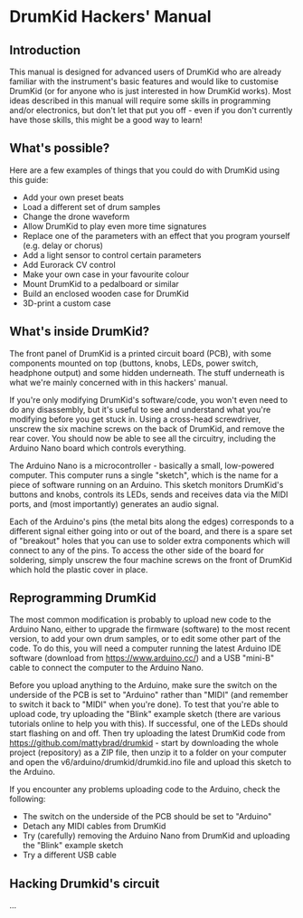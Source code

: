 # DrumKid Hackers' Manual
## Introduction
This manual is designed for advanced users of DrumKid who are already familiar with the instrument's basic features and would like to customise DrumKid (or for anyone who is just interested in how DrumKid works). Most ideas described in this manual will require some skills in programming and/or electronics, but don't let that put you off - even if you don't currently have those skills, this might be a good way to learn!

## What's possible?
Here are a few examples of things that you could do with DrumKid using this guide:
- Add your own preset beats
- Load a different set of drum samples
- Change the drone waveform
- Allow DrumKid to play even more time signatures
- Replace one of the parameters with an effect that you program yourself (e.g. delay or chorus)
- Add a light sensor to control certain parameters
- Add Eurorack CV control
- Make your own case in your favourite colour
- Mount DrumKid to a pedalboard or similar
- Build an enclosed wooden case for DrumKid
- 3D-print a custom case

## What's inside DrumKid?
The front panel of DrumKid is a printed circuit board (PCB), with some components mounted on top (buttons, knobs, LEDs, power switch, headphone output) and some hidden underneath. The stuff underneath is what we're mainly concerned with in this hackers' manual.

If you're only modifying DrumKid's software/code, you won't even need to do any disassembly, but it's useful to see and understand what you're modifying before you get stuck in. Using a cross-head screwdriver, unscrew the six machine screws on the back of DrumKid, and remove the rear cover. You should now be able to see all the circuitry, including the Arduino Nano board which controls everything.

The Arduino Nano is a microcontroller - basically a small, low-powered computer. This computer runs a single "sketch", which is the name for a piece of software running on an Arduino. This sketch monitors DrumKid's buttons and knobs, controls its LEDs, sends and receives data via the MIDI ports, and (most importantly) generates an audio signal.

Each of the Arduino's pins (the metal bits along the edges) corresponds to a different signal either going into or out of the board, and there is a spare set of "breakout" holes that you can use to solder extra components which will connect to any of the pins. To access the other side of the board for soldering, simply unscrew the four machine screws on the front of DrumKid which hold the plastic cover in place.

## Reprogramming DrumKid
The most common modification is probably to upload new code to the Arduino Nano, either to upgrade the firmware (software) to the most recent version, to add your own drum samples, or to edit some other part of the code. To do this, you will need a computer running the latest Arduino IDE software (download from https://www.arduino.cc/) and a USB "mini-B" cable to connect the computer to the Arduino Nano.

Before you upload anything to the Arduino, make sure the switch on the underside of the PCB is set to "Arduino" rather than "MIDI" (and remember to switch it back to "MIDI" when you're done). To test that you're able to upload code, try uploading the "Blink" example sketch (there are various tutorials online to help you with this). If successful, one of the LEDs should start flashing on and off. Then try uploading the latest DrumKid code from https://github.com/mattybrad/drumkid - start by downloading the whole project (repository) as a ZIP file, then unzip it to a folder on your computer and open the v6/arduino/drumkid/drumkid.ino file and upload this sketch to the Arduino.

If you encounter any problems uploading code to the Arduino, check the following:
- The switch on the underside of the PCB should be set to "Arduino"
- Detach any MIDI cables from DrumKid
- Try (carefully) removing the Arduino Nano from DrumKid and uploading the "Blink" example sketch
- Try a different USB cable

## Hacking Drumkid's circuit
...
